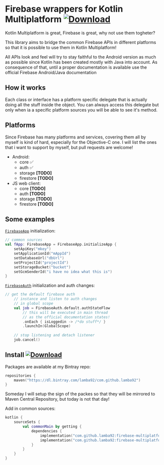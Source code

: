 # Firebase wrappers for Kotlin Multiplatform [ ![Download](https://api.bintray.com/packages/lamba92/com.github.lamba92/firebase-multiplatform/images/download.svg) ](https://bintray.com/lamba92/com.github.lamba92/firebase-multiplatform/_latestVersion)
Kotlin Multiplatform is great, Firebase is great, why not use them togheter?

This library aims to bridge the common Firebase APIs in different platforms so that it is possible to use them in Kotlin Multiplatform!

All APIs look and feel will try to stay faithful to the Android version as much as possible since Kotlin has been created mostly with Java into account. As consequence of that, until a proper documentation is available use the official Firebase Android/Java documentation

## How it works
Each class or interface has a platform specific delegate that is actually doing all the stuff inside the object. You can always access this delegate but only when ia a specific platform sources you will be able to see it's method.

## Platforms
Since Firebase has many platforms and services, covering them all by myself is kind of hard, especially for the Objective-C one. I will list the ones that i want to support by myself, but pull requests are welcome! 
 - Android:
   - core ✅
   - auth ✅
   - storage **[TODO]**
   - firestore **[TODO]**
 - JS web client:
   - core **[TODO]**
   - auth **[TODO]**
   - storage **[TODO]**
   - firestore **[TODO]**
   
## Some examples
[`FirebaseApp`](https://github.com/lamba92/firebase-multiplatform/blob/master/core/src/commonMain/kotlin/com/github/lamba92/firebasemultiplatform/core/FirebaseApp.kt) initialization:
```kotlin
// common sources
val fApp: FirebaseApp = FirebaseApp.initializeApp {
    setApiKey("mkey")
    setApplicationId("mAppId")
    setDatabaseUrl("dbUrl")
    setProjectId("projectId")
    setStorageBucket("bucket")
    setGcmSenderId("i have no idea what this is")
}
```
[`FirebaseAuth`](https://github.com/lamba92/firebase-multiplatform/blob/master/auth/src/commonMain/kotlin/com/github/lamba92/firebasemultiplatform/auth/FirebaseAuth.kt) initialization and auth changes:
```kotlin
// get the default firebase auth 
    // instance and listen to auth changes
    // in global scope
    val job = FirebaseAuth.default.authStateFlow
        // this will be executed in main thread 
        // as the official documentation states!        
        .onEach { isLoggedin -> /*do stuff*/ }
        .launchIn(GlobalScope)
    
    // stop listening and detach listener
    job.cancel()
```

## Install [ ![Download](https://api.bintray.com/packages/lamba92/com.github.lamba92/firebase-multiplatform/images/download.svg) ](https://bintray.com/lamba92/com.github.lamba92/firebase-multiplatform/_latestVersion)
Packages are available at my Bintray repo:
```kotlin
repositories {
    maven("https://dl.bintray.com/lamba92/com.github.lamba92")
}
```
Someday I will setup the sign of the packes so that they will be mirrored to Maven Central Repository, but today is not that day!

Add in common sources:
```kotlin
kotlin {
    sourceSets {
        val commonMain by getting {
            dependencies {
                implementation("com.github.lamba92:firebase-multiplatform-core:0.0.2")
                implementation("com.github.lamba92:firebase-multiplatform-auth:0.0.2")
            }
        }    
    }
}
```
